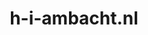 ---
layout: post
title:  "h-i-ambacht.nl"
internal_url:  "/data/h-i-ambacht.nl.html"
categories: dutchgov
---